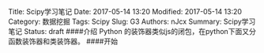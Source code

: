 Title: Scipy学习笔记
Date: 2017-05-14 13:20
Modified: 2017-05-14 13:20
Category: 数据挖掘
Tags: Scipy
Slug: G3
Authors: nJcx
Summary: Scipy学习笔记
Status: draft
####介绍
Python 的装饰器类似js的闭包，在python下面又分函数装饰器和类装饰器。
####开始
